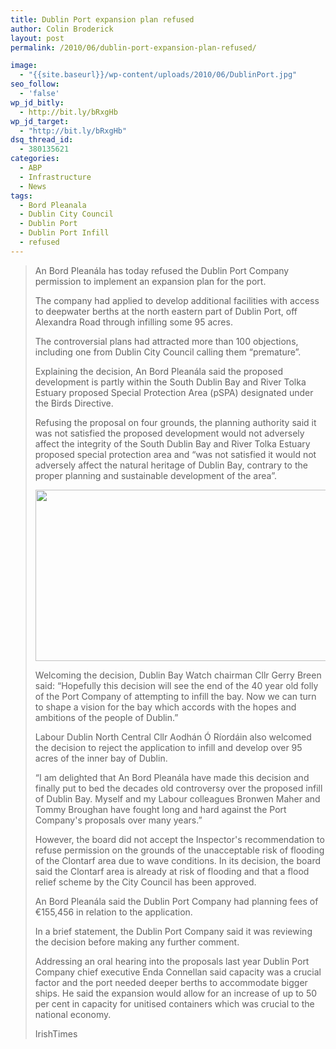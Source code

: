 ```yaml
---
title: Dublin Port expansion plan refused
author: Colin Broderick
layout: post
permalink: /2010/06/dublin-port-expansion-plan-refused/

image:
  - "{{site.baseurl}}/wp-content/uploads/2010/06/DublinPort.jpg"
seo_follow:
  - 'false'
wp_jd_bitly:
  - http://bit.ly/bRxgHb
wp_jd_target:
  - "http://bit.ly/bRxgHb"
dsq_thread_id:
  - 380135621
categories:
  - ABP
  - Infrastructure
  - News
tags:
  - Bord Pleanala
  - Dublin City Council
  - Dublin Port
  - Dublin Port Infill
  - refused
---
```

> An Bord Pleanála has today refused the Dublin Port Company permission to implement an expansion plan for the port.
> 
> The company had applied to develop additional facilities with access to deepwater berths at the north eastern part of Dublin Port, off Alexandra Road through infilling some 95 acres.
> 
> The controversial plans had attracted more than 100 objections, including one from Dublin City Council calling them “premature”.
> 
> <!--more-->
> 
> Explaining the decision, An Bord Pleanála said the proposed development is partly within the South Dublin Bay and River Tolka Estuary proposed Special Protection Area (pSPA) designated under the Birds Directive.
> 
> Refusing the proposal on four grounds, the planning authority said it was not satisfied the proposed development would not adversely affect the integrity of the South Dublin Bay and River Tolka Estuary proposed special protection area and &#8220;was not satisfied it would not adversely affect the natural heritage of Dublin Bay, contrary to the proper planning and sustainable development of the area&#8221;.
> 
> <p style="text-align: center;">
>   <a href="{{site.baseurl}}/wp-content/uploads/2010/06/DublinPort1.jpg"><img class="aligncenter size-full wp-image-741" title="DublinPort" src="{{site.baseurl}}/wp-content/uploads/2010/06/DublinPort1.jpg" alt="" width="486" height="274" /></a>
> </p>
> 
> Welcoming the decision, Dublin Bay Watch chairman Cllr Gerry Breen said: “Hopefully this decision will see the end of the 40 year old folly of the Port Company of attempting to infill the bay. Now we can turn to shape a vision for the bay which accords with the hopes and ambitions of the people of Dublin.”
> 
> Labour Dublin North Central Cllr Aodhán Ó Ríordáin also welcomed the decision to reject the application to infill and develop over 95 acres of the inner bay of Dublin.
> 
> “I am delighted that An Bord Pleanála have made this decision and finally put to bed the decades old controversy over the proposed infill of Dublin Bay. Myself and my Labour colleagues Bronwen Maher and Tommy Broughan have fought long and hard against the Port Company's proposals over many years.&#8221;
> 
> However, the board did not accept the Inspector's recommendation to refuse permission on the grounds of the unacceptable risk of flooding of the Clontarf area due to wave conditions. In its decision, the board said the Clontarf area is already at risk of flooding and that a flood relief scheme by the City Council has been approved.
> 
> An Bord Pleanála said the Dublin Port Company had planning fees of €155,456 in relation to the application.
> 
> In a brief statement, the Dublin Port Company said it was reviewing the decision before making any further comment.
> 
> Addressing an oral hearing into the proposals last year Dublin Port Company chief executive Enda Connellan said capacity was a crucial factor and the port needed deeper berths to accommodate bigger ships. He said the expansion would allow for an increase of up to 50 per cent in capacity for unitised containers which was crucial to the national economy.
> 
> IrishTimes

